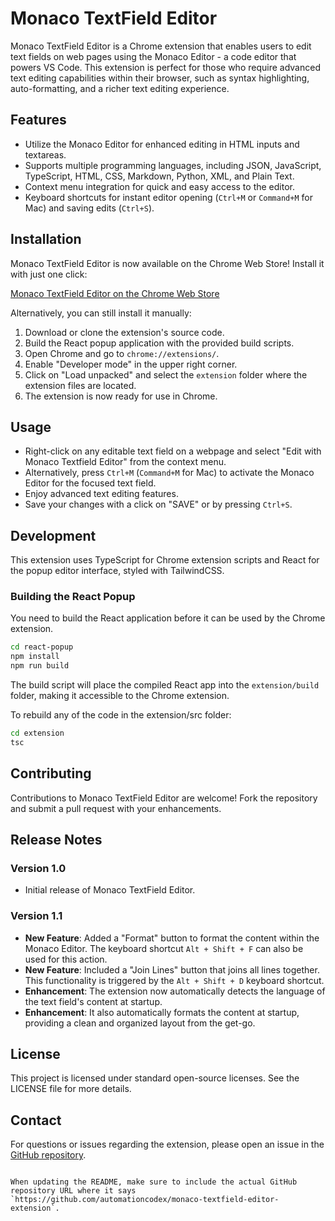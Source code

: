 # Monaco TextField Editor

Monaco TextField Editor is a Chrome extension that enables users to edit text fields on web pages using the Monaco Editor - a code editor that powers VS Code. This extension is perfect for those who require advanced text editing capabilities within their browser, such as syntax highlighting, auto-formatting, and a richer text editing experience.

## Features

- Utilize the Monaco Editor for enhanced editing in HTML inputs and textareas.
- Supports multiple programming languages, including JSON, JavaScript, TypeScript, HTML, CSS, Markdown, Python, XML, and Plain Text.
- Context menu integration for quick and easy access to the editor.
- Keyboard shortcuts for instant editor opening (`Ctrl+M` or `Command+M` for Mac) and saving edits (`Ctrl+S`).

## Installation

Monaco TextField Editor is now available on the Chrome Web Store! Install it with just one click:

[Monaco TextField Editor on the Chrome Web Store](https://chromewebstore.google.com/detail/monaco-textfield-editor/jeikeiklgehbehjkhnbmcpbjlnpgnllp)

Alternatively, you can still install it manually:

1. Download or clone the extension's source code.
2. Build the React popup application with the provided build scripts.
3. Open Chrome and go to `chrome://extensions/`.
4. Enable "Developer mode" in the upper right corner.
5. Click on "Load unpacked" and select the `extension` folder where the extension files are located.
6. The extension is now ready for use in Chrome.

## Usage

- Right-click on any editable text field on a webpage and select "Edit with Monaco Textfield Editor" from the context menu.
- Alternatively, press `Ctrl+M` (`Command+M` for Mac) to activate the Monaco Editor for the focused text field.
- Enjoy advanced text editing features.
- Save your changes with a click on "SAVE" or by pressing `Ctrl+S`.

## Development

This extension uses TypeScript for Chrome extension scripts and React for the popup editor interface, styled with TailwindCSS.

### Building the React Popup

You need to build the React application before it can be used by the Chrome extension.

```bash
cd react-popup
npm install
npm run build
```

The build script will place the compiled React app into the `extension/build` folder, making it accessible to the Chrome extension.

To rebuild any of the code in the extension/src folder:

```bash
cd extension
tsc
```

## Contributing

Contributions to Monaco TextField Editor are welcome! Fork the repository and submit a pull request with your enhancements.

## Release Notes

### Version 1.0

- Initial release of Monaco TextField Editor.

### Version 1.1

- **New Feature**: Added a "Format" button to format the content within the Monaco Editor. The keyboard shortcut `Alt + Shift + F` can also be used for this action.
- **New Feature**: Included a "Join Lines" button that joins all lines together. This functionality is triggered by the `Alt + Shift + D` keyboard shortcut.
- **Enhancement**: The extension now automatically detects the language of the text field's content at startup.
- **Enhancement**: It also automatically formats the content at startup, providing a clean and organized layout from the get-go.

## License

This project is licensed under standard open-source licenses. See the LICENSE file for more details.

## Contact

For questions or issues regarding the extension, please open an issue in the [GitHub repository](https://github.com/automationcodex/monaco-textfield-editor-extension).
```

When updating the README, make sure to include the actual GitHub repository URL where it says `https://github.com/automationcodex/monaco-textfield-editor-extension`.

